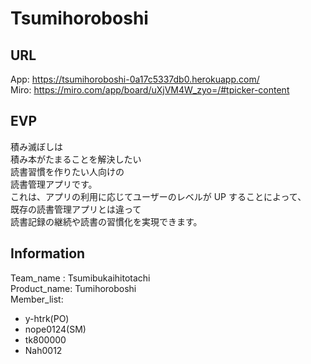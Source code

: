 # Tsumihoroboshi

## URL

App: https://tsumihoroboshi-0a17c5337db0.herokuapp.com/  
Miro: https://miro.com/app/board/uXjVM4W_zyo=/#tpicker-content  

## EVP

積み滅ぼしは  
積み本がたまることを解決したい  
読書習慣を作りたい人向けの  
読書管理アプリです。  
これは、アプリの利用に応じてユーザーのレベルが UP することによって、  
既存の読書管理アプリとは違って  
読書記録の継続や読書の習慣化を実現できます。  

## Information

Team_name : Tsumibukaihitotachi  
Product_name: Tumihoroboshi  
Member_list:  

-   y-htrk(PO)
-   nope0124(SM)
-   tk800000
-   Nah0012
